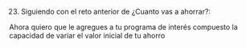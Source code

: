 23. Siguiendo con el reto anterior de ¿Cuanto vas a ahorrar?:

Ahora quiero que le agregues a tu programa de interés compuesto la capacidad de variar el valor inicial de tu ahorro